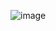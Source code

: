 ![image](https://github.com/zakaria0101echifaouy/Linux-Shell-HackerRank/assets/108145379/13ceb882-051f-4774-b159-3c43656a13f8)

